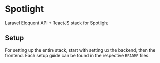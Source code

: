 # Spotlight
Laravel Eloquent API + ReactJS stack for Spotlight

## Setup
For setting up the entire stack, start with setting up the backend, then the frontend. Each setup guide can be found in the respective `README` files.